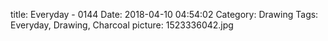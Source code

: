 title: Everyday - 0144
Date: 2018-04-10 04:54:02
Category: Drawing
Tags: Everyday, Drawing, Charcoal
picture: 1523336042.jpg
